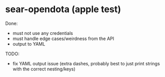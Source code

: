 # sear-opendota (apple test)
Done:
- must not use any credentials
- must handle edge cases/weirdness from the API
- output to YAML

TODO:
- fix YAML output issue (extra dashes, probably best to just print strings with the correct nesting/keys)
